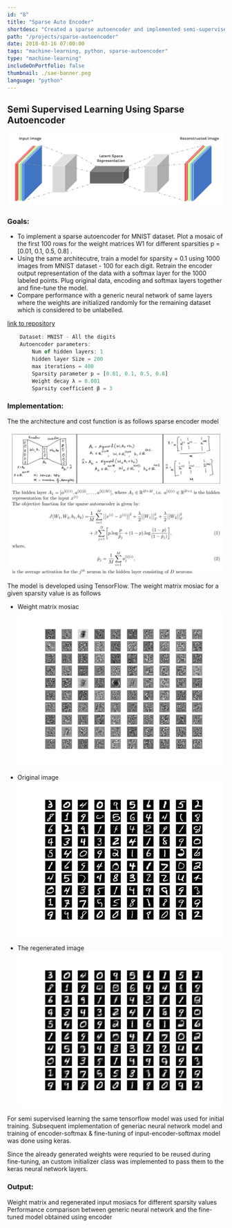 ```yaml
---
id: "8"
title: "Sparse Auto Encoder"
shortdesc: "Created a sparse autoencoder and implemented semi-supervised learning with MNIST data."
path: "/projects/sparse-autoencoder"
date: 2018-03-16 07:00:00
tags: "machine-learning, python, sparse-autoencoder"
type: "machine-learning"
includeOnPortfolio: false
thumbnail: ./sae-banner.png
language: "python"
---
```


## Semi Supervised Learning Using Sparse Autoencoder

![](./sae-1.png)

### Goals:

- To implement a sparse autoencoder for MNIST dataset. Plot a mosaic of the first 100 rows for the weight matrices W1 for different sparsities p = [0.01, 0.1, 0.5, 0.8] .
- Using the same architecutre, train a model for sparsity = 0.1 using 1000 images from MNIST dataset - 100 for each digit. Retrain the encoder output representation of the data with a softmax layer for the 1000 labeled points. Plug original data, encoding and softmax layers together and fine-tune the model.
- Compare performance with a generic neural network of same layers where the weights are initialized randomly for the remaining dataset which is considered to be unlabelled.

[link to repository](https://github.com/AchyuthaBharadwaj/Machine-Learning/tree/master/Sparse%20Auto%20Encoder)

```javascript
    Dataset: MNIST - All the digits
    Autoencoder parameters:
        Num of hidden layers: 1
        hidden layer Size = 200
        max iterations = 400
        Sparsity parameter p = [0.01, 0.1, 0.5, 0.8]
        Weight decay λ = 0.001
        Sparsity coefficient β = 3
```

### Implementation:

The the architecture and cost function is as follows
sparse encoder model

![](./sae-details.JPG)

The model is developed using TensorFlow. The weight matrix mosiac for a given sparsity value is as follows

- Weight matrix mosiac
  ![](./sae-weights.png)

- Original image
  ![](./sae-original.png)

- The regenerated image
  ![](./sae-generated.png)

For semi supervised learning the same tensorflow model was used for initial training. Subsequent implementation of generiac neural network model and training of encoder-softmax & fine-tuning of input-encoder-softmax model was done using keras.

Since the already generated weights were requried to be reused during fine-tuning, an custom initializer class was implemented to pass them to the keras neural network layers.

### Output:

Weight matrix and regenerated input mosiacs for different sparsity values Performance comparison between generic neural network and the fine-tuned model obtained using encoder
